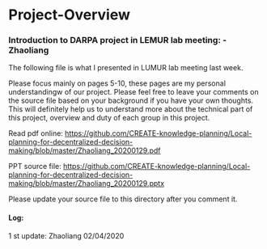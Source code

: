 # Project-Overview

### Introduction to DARPA project in LEMUR lab meeting: -Zhaoliang
The following file is what I presented in LUMUR lab meeting last week. 

Please focus mainly on pages 5-10, these pages are my personal understandingw of our project. Please feel free to leave your comments on the source file based on your background if you have your own thoughts. This will definitely help us to understand more about the technical part of this project, overview and duty of each group in this project. 

Read pdf online: https://github.com/CREATE-knowledge-planning/Local-planning-for-decentralized-decision-making/blob/master/Zhaoliang_20200129.pdf

PPT source file: https://github.com/CREATE-knowledge-planning/Local-planning-for-decentralized-decision-making/blob/master/Zhaoliang_20200129.pptx

Please update your source file to this directory after you comment it.

#### Log:

1 st update: Zhaoliang 02/04/2020
